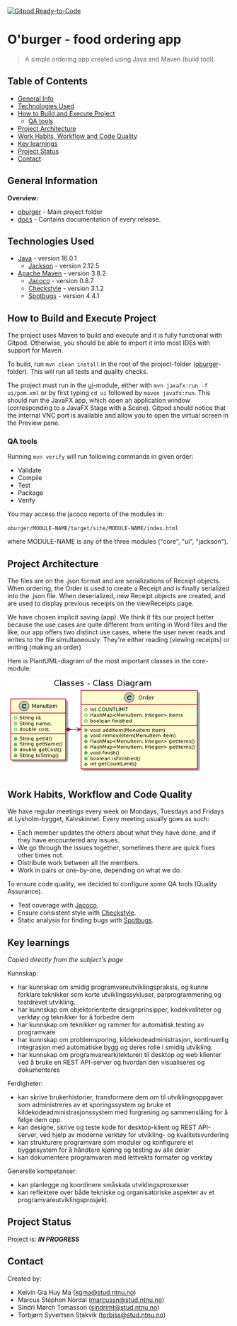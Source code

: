[![Gitpod Ready-to-Code](https://img.shields.io/badge/Gitpod-Ready--to--Code-blue?logo=gitpod)](https://gitpod.stud.ntnu.no/#https://gitlab.stud.idi.ntnu.no/it1901/groups-2021/gr2137/gr2137/-/tree/master/)

# O'burger - food ordering app
> A simple ordering app created using Java and Maven (build tool).

## Table of Contents
* [General Info](#general-information)
* [Technologies Used](#technologies-used)
* [How to Build and Execute Project](#how-to-build-and-execute-project)
    * [QA tools](#qa-tools)
* [Project Architecture](#project-architecture)
* [Work Habits, Workflow and Code Quality](#work-habits-workflow-and-code-quality)
* [Key learnings](#key-learnings)
* [Project Status](#project-status)
* [Contact](#contact)


## General Information
**Overview:**
- [oburger](https://gitlab.stud.idi.ntnu.no/it1901/groups-2021/gr2137/gr2137/-/tree/master/oburger) - Main project folder
- [docs](https://gitlab.stud.idi.ntnu.no/it1901/groups-2021/gr2137/gr2137/-/tree/master/docs) - Contains documentation of every release.


## Technologies Used
- [Java](https://www.oracle.com/java/technologies/downloads/) - version 16.0.1
    - [Jackson](https://mvnrepository.com/artifact/com.fasterxml.jackson.core/jackson-databind/2.12.4) - version 2.12.5
- [Apache Maven](https://maven.apache.org/) - version 3.8.2
    - [Jacoco](https://www.jacoco.org/jacoco/index.html) - version 0.8.7
    - [Checkstyle](https://checkstyle.sourceforge.io/) - version 3.1.2 
    - [Spotbugs](https://spotbugs.github.io/) - version 4.4.1

## How to Build and Execute Project
The project uses Maven to build and execute and it is fully functional with Gitpod. Otherwise, you should be able to import it into most IDEs with support for Maven.

To build, run `mvn clean install` in the root of the project-folder ([oburger](https://gitlab.stud.idi.ntnu.no/it1901/groups-2021/gr2137/gr2137/-/tree/master/oburger)-folder). This will run all tests and quality checks.

The project must run in the [ui](https://gitlab.stud.idi.ntnu.no/it1901/groups-2021/gr2137/gr2137/-/tree/master/oburger/ui)-module, either with `mvn jaxafx:run -f ui/pom.xml` or by first typing `cd ui` followed by `maven javafx:run`.
This should run the JavaFX app, which open an application window (corresponding to a JavaFX Stage with a Scene). Gitpod should notice that the internal VNC port is available and allow you to open the virtual screen in the Preview pane.

### QA tools
Running `mvn verify` will run following commands in given order:
- Validate
- Compile
- Test
- Package
- Verify

You may access the jacoco reports of the modules in:

`oburger/MODULE-NAME/target/site/MODULE-NAME/index.html`

where MODULE-NAME is any of the three modules ("core", "ui", "jackson").

## Project Architecture
The files are on the .json format and are serializations of Receipt objects. When ordering, the Order is used to create a Receipt and is finally serialized into the .json file. When deserialized, new Receipt objects are created, and are used to display previous receipts on the viewReceipts page.

We have chosen implicit saving (app). We think it fits our project better because the use cases are quite different from writing in Word files and the like; our app offers two distinct use cases, where the user never reads and writes to the file simultaneously. They're either reading (viewing receipts) or writing (making an order)

Here is PlantUML-diagram of the most important classes in the core-module:


<img src="/assets/img/oburger-plantuml.png" alt="PlantUML of core-module"/>


## Work Habits, Workflow and Code Quality
We have regular meetings every week on Mondays, Tuesdays and Fridays at Lysholm-bygget, Kalvskinnet. 
Every meeting usually goes as such: 
- Each member updates the others about what they have done, and if they have encountered any issues.
- We go through the issues together, sometimes there are quick fixes other times not. 
- Distribute work between all the members.
- Work in pairs or one-by-one, depending on what we do. 

To ensure code quality, we decided to configure some QA tools (Quality Assurance).
- Test coverage with [Jacoco](https://www.jacoco.org/jacoco/index.html).
- Ensure consistent style with [Checkstyle](https://checkstyle.sourceforge.io/).
- Static analysis for finding bugs with [Spotbugs](https://spotbugs.github.io/).

## Key learnings
_Copied directly from the subject's page_

Kunnskap: 

* har kunnskap om smidig programvareutviklingspraksis, og kunne forklare teknikker som korte utviklingssykluser, parprogrammering og testdrevet utvikling.
* har kunnskap om objektorienterte designprinsipper, kodekvaliteter og verktøy og teknikker for å forbedre dem
* har kunnskap om teknikker og rammer for automatisk testing av programvare
* har kunnskap om problemsporing, kildekodeadministrasjon, kontinuerlig integrasjon med automatiske bygg og deres rolle i smidig utvikling.
* har kunnskap om programvarearkitekturen til desktop og web klienter ved å bruke en REST API-server og hvordan den visualiseres og dokumenteres

Ferdigheter:

* kan skrive brukerhistorier, transformere dem om til utviklingsoppgaver som administreres av et sporingssystem og bruke et kildekodeadministrasjonssystem med forgrening og sammenslåing for å følge dem opp.
* kan designe, skrive og teste kode for desktop-klient og REST API-server, ved hjelp av moderne verktøy for utvikling- og kvalitetsvurdering
* kan strukturere programvare som moduler og konfigurere et byggesystem for å håndtere kjøring og testing av alle deler
* kan dokumentere programvaren med lettvekts formater og verktøy

Generelle kompetanser:
* kan planlegge og koordinere småskala utviklingsprosesser
* kan reflektere over både tekniske og organisatoriske aspekter av et programvareutviklingsprosjekt.


<!-- ## Screenshots
If you have screenshots you'd like to share, include them here.

-->

## Project Status
Project is: **_IN PROGRESS_**


## Contact
Created by:
- Kelvin Gia Huy Ma (kgma@stud.ntnu.no)
- Marcus Stephen Nordal (marcussn@stud.ntnu.no)
- Sindri Mørch Tomasson (sindrimt@stud.ntnu.no)
- Torbjørn Syvertsen Stakvik (torbjss@stud.ntnu.no)
